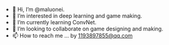- 👋 Hi, I’m @maluonei.
- 👀 I’m interested in deep learning and game making.
- 🌱 I’m currently learning ConvNet.
- 💞️ I’m looking to collaborate on game designing and making.
- 📫 How to reach me ... by 1193897855@qq.com

<!---
maluonei/maluonei is a ✨ special ✨ repository because its `README.md` (this file) appears on your GitHub profile.
You can click the Preview link to take a look at your changes.
--->
